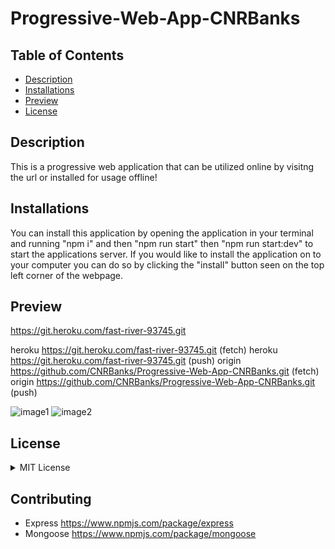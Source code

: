 # Progressive-Web-App-CNRBanks

## Table of Contents

- [Description](#description)
- [Installations](#installations)
- [Preview](#preview)
- [License](#license)

## Description

This is a progressive web application that can be utilized online by visitng the url or installed for usage offline!

## Installations

You can install this application by opening the application in your terminal and running "npm i" and then "npm run start" then "npm run start:dev" to start the applications server. If you would like to install the application on to your computer you can do so by clicking the "install" button seen on the top left corner of the webpage.

## Preview

https://git.heroku.com/fast-river-93745.git


heroku  https://git.heroku.com/fast-river-93745.git (fetch)
heroku  https://git.heroku.com/fast-river-93745.git (push)
origin  https://github.com/CNRBanks/Progressive-Web-App-CNRBanks.git (fetch)
origin  https://github.com/CNRBanks/Progressive-Web-App-CNRBanks.git (push)


![image1](./preview/image1.png)
![image2](./preview/image2.png)

## License

<details><summary>MIT License</summary>

Copyright (c) 2022 Connor Banks

<blockquote>
Permission is hereby granted, free of charge, to any person obtaining a copy of this software and associated documentation files (the "Software"), to deal in the Software without restriction, including without limitation the rights to use, copy, modify, merge, publish, distribute, sublicense, and/or sell copies of the Software, and to permit persons to whom the Software is furnished to do so, subject to the following conditions:

The above copyright notice and this permission notice shall be included in all copies or substantial portions of the Software.

THE SOFTWARE IS PROVIDED "AS IS", WITHOUT WARRANTY OF ANY KIND, EXPRESS OR IMPLIED, INCLUDING BUT NOT LIMITED TO THE WARRANTIES OF MERCHANTABILITY, FITNESS FOR A PARTICULAR PURPOSE AND NONINFRINGEMENT. IN NO EVENT SHALL THE AUTHORS OR COPYRIGHT HOLDERS BE LIABLE FOR ANY CLAIM, DAMAGES OR OTHER LIABILITY, WHETHER IN AN ACTION OF CONTRACT, TORT OR OTHERWISE, ARISING FROM, OUT OF OR IN CONNECTION WITH THE SOFTWARE OR THE USE OR OTHER DEALINGS IN THE SOFTWARE.

</blockquote>
</details>

## Contributing

- Express https://www.npmjs.com/package/express
- Mongoose https://www.npmjs.com/package/mongoose